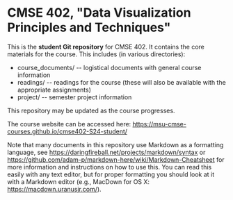 # CMSE 402, "Data Visualization Principles and Techniques"

This is the **student Git repository** for CMSE 402. It contains the core materials for the course. This includes (in various directories):

* course_documents/ -- logistical documents with general course information
* readings/ -- readings for the course (these will also be available with the appropriate assignments)
* project/ -- semester project information

This repository may be updated as the course progresses.

The course website can be accessed here: https://msu-cmse-courses.github.io/cmse402-S24-student/

Note that many documents in this repository use Markdown as a formatting language, see https://daringfireball.net/projects/markdown/syntax or https://github.com/adam-p/markdown-here/wiki/Markdown-Cheatsheet for more information and instructions on how to use this. You can read this easily with any text editor, but for proper formatting you should look at it with a Markdown editor (e.g., MacDown for OS X: https://macdown.uranusjr.com/).
